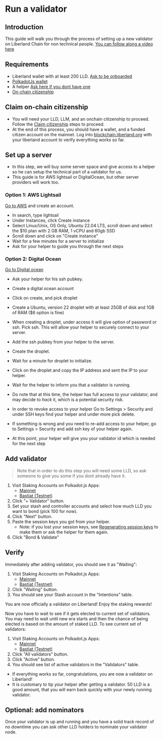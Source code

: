 # Run a validator

## Introduction

This guide will walk you through the process of setting up a new validator on Liberland Chain for non technical people.
[You can follow along a video here](https://www.youtube.com/watch?v=ufV7igODxcQ)

## Requirements

* Liberland wallet with at least 200 LLD. [Ask to be onboarded](https://matrix.to/#/#liberland-node:matrix.org)
* [PolkadotJs wallet](https://polkadot.js.org/extension/)
* A helper [Ask here if you dont have one](https://matrix.to/#/#liberland-node:matrix.org)
* [On-chain citizenship](../for-citizens/identity.md)

## Claim on-chain citizenship
* You will need your LLD, LLM, and an onchain citizenship to proceed. Follow the [Claim citizenship](../for-citizens/identity.md) steps to proceed.
* At the end of this process, you should have a wallet, and a funded citizen account on the mainnet. Log into [blockchain.liberland.org](https://blockchain.liberland.org/signin)
  with your liberland account to verify everything works so far.

## Set up a server
* In this step, we will buy some server space and give access to a helper so he can setup the technical part of a validator for us.
* This guide is for AWS lightsail or DigitalOcean, but other server providers will work too.

### Option 1: AWS Lightsail

[Go to AWS](https://aws.amazon.com/) and create an account.

* In search, type lightsail
* Under Instances, click Create instance
* Select Linux/Unix, OS Only, Ubuntu 22.04 LTS, scroll down and select the $10 plan with 2 GB RAM, 1 vCPU and 60gb SSD
* Scroll down and click on "Create instance"
* Wait for a few minutes for a server to initialize
* Ask for your helper to guide you through the next steps

### Option 2: Digital Ocean

[Go to Digital ocean](https://www.digitalocean.com/)

* Ask your helper for his ssh pubkey.
* Create a digital ocean account
* Click on create, and pick droplet
* Create a Ubuntu, version 22 droplet with at least 25GB of disk and 1GB of RAM ($6 option is fine)
* When creating a droplet, under access it will give option of password or ssh. Pick ssh. This will allow your helper to securely connect to your server.
* Add the ssh pubkey from your helper to the server.
* Create the droplet.

* Wait for a minute for droplet to initialize.
* Click on the droplet and copy the IP address and sent the IP to your helper.
* Wait for the helper to inform you that a validator is running.
* Do note that at this time, the helper has full access to your validator, and may decide to *hack* it, which is a potential security risk.
* In order to revoke access to your helper Go to Settings > Security and under SSH keys find your helper and under more pick delete.
* If something is wrong and you need to re-add access to your helper, go to Settings > Security and add ssh key of your helper again.

* At this point, your helper will give you your validator id which is needed for the next step

## Add validator

> Note that in order to do this step you will need some LLD, so ask someone to give you some if you dont already have it.

1. Visit Staking Accounts on Polkadot.js Apps:
    * [Mainnet](https://polkadot.js.org/apps/?rpc=wss%3A%2F%2Fmainnet.liberland.org#/staking/actions)
    * [Bastiat (Testnet)](https://polkadot.js.org/apps/?rpc=wss%3A%2F%2Ftestchain.liberland.org#/staking/actions)
2. Click "+ Validator" button.
3. Set your stash and controller accounts and select how much LLD you want to bond (pick 100 for now).
4. Click "Next" button.
5. Paste the session keys you got from your helper.
    * Note: if you lost your session keys, see [Regenerating session keys](./regenerate_session_keys.md) to make them or ask the helper for them again.
6. Click "Bond & Validate"

## Verify

Immediately after adding validator, you should see it as "Waiting":

1. Visit Staking Accounts on Polkadot.js Apps:
    * [Mainnet](https://polkadot.js.org/apps/?rpc=wss%3A%2F%2Fmainnet.liberland.org#/staking/actions)
    * [Bastiat (Testnet)](https://polkadot.js.org/apps/?rpc=wss%3A%2F%2Ftestchain.liberland.org#/staking/actions)
2. Click "Waiting" button.
3. You should see your Stash account in the "Intentions" table.

You are now officially a validator on Liberland! Enjoy the staking rewards!

Now you have to wait to see if it gets elected to current set of validators. You may need to wait until new era starts and then the chance of being elected is based on the amount of staked LLD. To see current set of validators:

1. Visit Staking Accounts on Polkadot.js Apps:
    * [Mainnet](https://polkadot.js.org/apps/?rpc=wss%3A%2F%2Fmainnet.liberland.org#/staking/actions)
    * [Bastiat (Testnet)](https://polkadot.js.org/apps/?rpc=wss%3A%2F%2Ftestchain.liberland.org#/staking/actions)
2. Click "All validators" button.
3. Click "Active" button.
4. You should see list of active validators in the "Validators" table.

* If everything works so far, congratulations, you are now a validator on Liberland!
* It is customary to tip your helper after getting a validator. 50 LLD is a good amount, that you will earn back quickly with your newly running validator.

## Optional: add nominators
Once your validator is up and running and you have a solid track record of no downtime you can ask other LLD holders to nominate your validator node.
